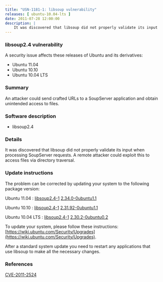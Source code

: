 ```yaml
---
title: "USN-1181-1: libsoup vulnerability"
releases: [ ubuntu-10.04-lts ]
date: 2011-07-28 12:00:00
description: |
    It was discovered that libsoup did not properly validate its input when processing SoupServer requests. A remote attacker could exploit this to access files via directory traversal. 
--- 
```

 
### libsoup2.4 vulnerability

A security issue affects these releases of Ubuntu and its derivatives:

* Ubuntu 11.04
* Ubuntu 10.10
* Ubuntu 10.04 LTS

### Summary

An attacker could send crafted URLs to a SoupServer application and obtain unintended access to files.

### Software description

* libsoup2.4 

### Details

It was discovered that libsoup did not properly validate its input when processing SoupServer requests. A remote attacker could exploit this to access files via directory traversal. 

### Update instructions

The problem can be corrected by updating your system to the following package version:

Ubuntu 11.04
 : [libsoup2.4-1](https://launchpad.net/ubuntu/+source/libsoup2.4) <span> [2.34.0-0ubuntu1.1](https://launchpad.net/ubuntu/+source/libsoup2.4/2.34.0-0ubuntu1.1) </span> 

Ubuntu 10.10
 : [libsoup2.4-1](https://launchpad.net/ubuntu/+source/libsoup2.4) <span> [2.31.92-0ubuntu1.1](https://launchpad.net/ubuntu/+source/libsoup2.4/2.31.92-0ubuntu1.1) </span> 

Ubuntu 10.04 LTS
 : [libsoup2.4-1](https://launchpad.net/ubuntu/+source/libsoup2.4) <span> [2.30.2-0ubuntu0.2](https://launchpad.net/ubuntu/+source/libsoup2.4/2.30.2-0ubuntu0.2) </span> 

To update your system, please follow these instructions: [https://wiki.ubuntu.com/Security/Upgrades](https://wiki.ubuntu.com/Security/Upgrades).

After a standard system update you need to restart any applications that use libsoup to make all the necessary changes. 

### References

 [CVE-2011-2524](http://people.ubuntu.com/~ubuntu-security/cve/CVE-2011-2524)
 
